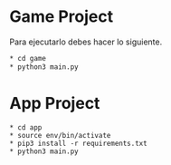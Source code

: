 # Game Project

Para ejecutarlo debes hacer lo siguiente.

```sh
* cd game
* python3 main.py
```
# App Project

```ssh
* cd app
* source env/bin/activate
* pip3 install -r requirements.txt
* python3 main.py

```